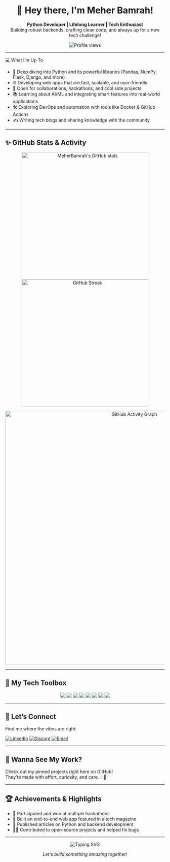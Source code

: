 <h1 align="center">🌸 Hey there, I'm Meher Bamrah! </h1>

<p align="center">
  <b>Python Developer | Lifelong Learner | Tech Enthusiast</b><br>
  Building robust backends, crafting clean code, and always up for a new tech challenge!
</p>

<p align="center">
  <img src="https://komarev.com/ghpvc/?username=MeherBamrah" alt="Profile views"/>
</p>

---

💻 What I’m Up To

- 🐍 Deep diving into Python and its powerful libraries (Pandas, NumPy, Flask, Django, and more)
- 🌐 Developing web apps that are fast, scalable, and user-friendly
- 🚀 Open for collaborations, hackathons, and cool side projects
- 📚 Learning about AI/ML and integrating smart features into real-world applications
- 🛠️ Exploring DevOps and automation with tools like Docker & GitHub Actions
- ✍️ Writing tech blogs and sharing knowledge with the community

---

## ✨ GitHub Stats & Activity

<p align="center">
  <img src="https://github-readme-stats.vercel.app/api?username=MeherBamrah&show_icons=true&theme=radical" alt="MeherBamrah's GitHub stats" width="400"/>
  <img src="https://github-readme-streak-stats.herokuapp.com/?user=MeherBamrah&theme=radical" alt="GitHub Streak" width="400"/>
</p>
<p align="center">
  <img src="https://github-readme-activity-graph.cyclic.app/graph?username=MeherBamrah&theme=github-compact" alt="GitHub Activity Graph" width="800"/>
</p>

---

## 🔧 My Tech Toolbox

<div align="center">
  <img src="https://img.shields.io/badge/Python-3776AB?style=for-the-badge&logo=python&logoColor=white"/>
  <img src="https://img.shields.io/badge/Django-092E20?style=for-the-badge&logo=django&logoColor=white"/>
  <img src="https://img.shields.io/badge/Flask-000000?style=for-the-badge&logo=flask&logoColor=white"/>
  <img src="https://img.shields.io/badge/Docker-2496ED?style=for-the-badge&logo=docker&logoColor=white"/>
  <img src="https://img.shields.io/badge/GitHub_Actions-2088FF?style=for-the-badge&logo=github-actions&logoColor=white"/>
  <img src="https://img.shields.io/badge/HTML5-E34F26?style=for-the-badge&logo=html5&logoColor=white"/>
  <img src="https://img.shields.io/badge/CSS3-1572B6?style=for-the-badge&logo=css3&logoColor=white"/>
  <img src="https://img.shields.io/badge/Vim-019733?style=for-the-badge&logo=vim&logoColor=white"/>
</div>

---

## 🤝 Let’s Connect

Find me where the vibes are right:

[![LinkedIn](https://img.shields.io/badge/-LinkedIn-blue?style=flat-square&logo=linkedin)](https://www.linkedin.com/in/meherbamrah/)
[![Discord](https://img.shields.io/badge/-Discord-5865F2?style=flat-square&logo=discord&logoColor=white)](#)
[![Email](https://img.shields.io/badge/-Email-D14836?style=flat-square&logo=gmail&logoColor=white)](mailto:meherbamrah@gmail.com)

---

## 🚩 Wanna See My Work?

Check out my pinned projects right here on GitHub!  
They’re made with effort, curiosity, and care. 💡💛


---

## 🏆 Achievements & Highlights

- 🏅 Participated and won at multiple hackathons
- 🥇 Built an end-to-end web app featured in a tech magazine
- 📝 Published articles on Python and backend development
- 👩‍💻 Contributed to open-source projects and helped fix bugs

---

<p align="center">
  <img src="https://readme-typing-svg.herokuapp.com?font=Fira+Code&weight=500&size=24&pause=1000&color=F59E42&center=true&vCenter=true&width=435&lines=Design+is+my+superpower!;Always+learning+always+growing;Let's+build+something+amazing+together!" alt="Typing SVG" />
</p>

<p align="center">
  <i>Let's build something amazing together!</i>
</p>
